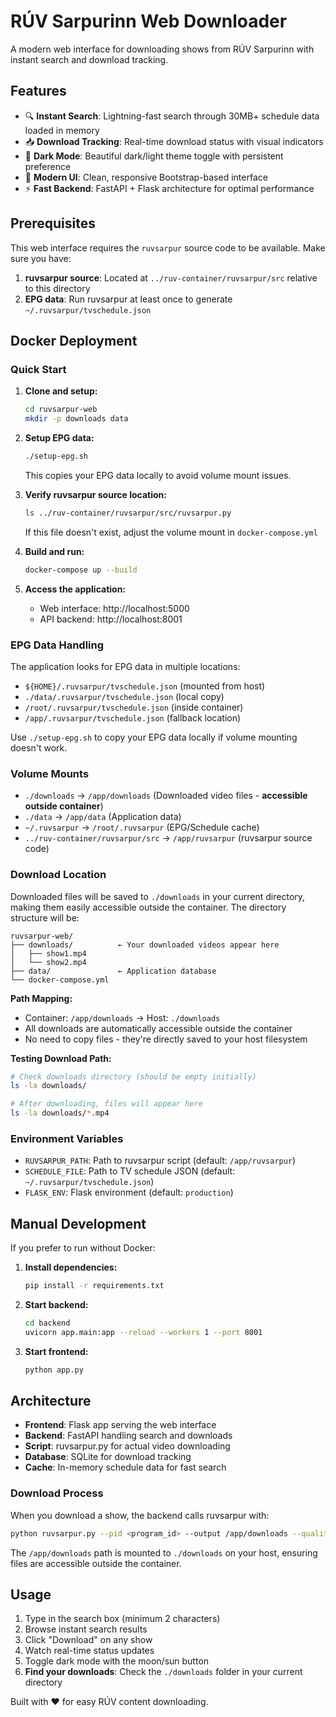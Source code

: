 # RÚV Sarpurinn Web Downloader

A modern web interface for downloading shows from RÚV Sarpurinn with instant search and download tracking.

## Features

- 🔍 **Instant Search**: Lightning-fast search through 30MB+ schedule data loaded in memory
- 📥 **Download Tracking**: Real-time download status with visual indicators  
- 🌙 **Dark Mode**: Beautiful dark/light theme toggle with persistent preference
- 🎯 **Modern UI**: Clean, responsive Bootstrap-based interface
- ⚡ **Fast Backend**: FastAPI + Flask architecture for optimal performance

## Prerequisites

This web interface requires the `ruvsarpur` source code to be available. Make sure you have:

1. **ruvsarpur source**: Located at `../ruv-container/ruvsarpur/src` relative to this directory
2. **EPG data**: Run ruvsarpur at least once to generate `~/.ruvsarpur/tvschedule.json`

## Docker Deployment

### Quick Start

1. **Clone and setup:**
   ```bash
   cd ruvsarpur-web
   mkdir -p downloads data
   ```

2. **Setup EPG data:**
   ```bash
   ./setup-epg.sh
   ```
   This copies your EPG data locally to avoid volume mount issues.

3. **Verify ruvsarpur source location:**
   ```bash
   ls ../ruv-container/ruvsarpur/src/ruvsarpur.py
   ```
   If this file doesn't exist, adjust the volume mount in `docker-compose.yml`

4. **Build and run:**
   ```bash
   docker-compose up --build
   ```

5. **Access the application:**
   - Web interface: http://localhost:5000
   - API backend: http://localhost:8001

### EPG Data Handling

The application looks for EPG data in multiple locations:
- `${HOME}/.ruvsarpur/tvschedule.json` (mounted from host)
- `./data/.ruvsarpur/tvschedule.json` (local copy)
- `/root/.ruvsarpur/tvschedule.json` (inside container)
- `/app/.ruvsarpur/tvschedule.json` (fallback location)

Use `./setup-epg.sh` to copy your EPG data locally if volume mounting doesn't work.

### Volume Mounts

- `./downloads` → `/app/downloads` (Downloaded video files - **accessible outside container**)
- `./data` → `/app/data` (Application data)
- `~/.ruvsarpur` → `/root/.ruvsarpur` (EPG/Schedule cache)
- `../ruv-container/ruvsarpur/src` → `/app/ruvsarpur` (ruvsarpur source code)

### Download Location

Downloaded files will be saved to `./downloads` in your current directory, making them easily accessible outside the container. The directory structure will be:

```
ruvsarpur-web/
├── downloads/          ← Your downloaded videos appear here
│   ├── show1.mp4
│   └── show2.mp4
├── data/               ← Application database
└── docker-compose.yml
```

**Path Mapping:**
- Container: `/app/downloads` → Host: `./downloads`
- All downloads are automatically accessible outside the container
- No need to copy files - they're directly saved to your host filesystem

**Testing Download Path:**
```bash
# Check downloads directory (should be empty initially)
ls -la downloads/

# After downloading, files will appear here
ls -la downloads/*.mp4
```

### Environment Variables

- `RUVSARPUR_PATH`: Path to ruvsarpur script (default: `/app/ruvsarpur`)
- `SCHEDULE_FILE`: Path to TV schedule JSON (default: `~/.ruvsarpur/tvschedule.json`)
- `FLASK_ENV`: Flask environment (default: `production`)

## Manual Development

If you prefer to run without Docker:

1. **Install dependencies:**
   ```bash
   pip install -r requirements.txt
   ```

2. **Start backend:**
   ```bash
   cd backend
   uvicorn app.main:app --reload --workers 1 --port 8001
   ```

3. **Start frontend:**
   ```bash
   python app.py
   ```

## Architecture

- **Frontend**: Flask app serving the web interface
- **Backend**: FastAPI handling search and downloads  
- **Script**: ruvsarpur.py for actual video downloading
- **Database**: SQLite for download tracking
- **Cache**: In-memory schedule data for fast search

### Download Process

When you download a show, the backend calls ruvsarpur with:
```bash
python ruvsarpur.py --pid <program_id> --output /app/downloads --quality HD1080
```

The `/app/downloads` path is mounted to `./downloads` on your host, ensuring files are accessible outside the container.

## Usage

1. Type in the search box (minimum 2 characters)
2. Browse instant search results  
3. Click "Download" on any show
4. Watch real-time status updates
5. Toggle dark mode with the moon/sun button
6. **Find your downloads**: Check the `./downloads` folder in your current directory

Built with ❤️ for easy RÚV content downloading. 